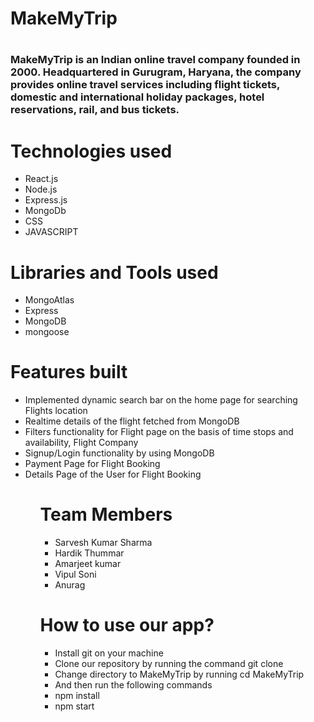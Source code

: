 
<h1>MakeMyTrip<h1>
<h3>
MakeMyTrip is an Indian online travel company founded in 2000. Headquartered in Gurugram, Haryana, the company provides online travel services including flight tickets, domestic and international holiday packages, hotel reservations, rail, and bus tickets.
 <br/>


</h3>
<h1>Technologies used</h1>
<ul>
<li>React.js</li>
<li>Node.js</li>
<li>Express.js</li>
<li>MongoDb</li>
<li>CSS</li>
  <li>JAVASCRIPT</li>
  </ul>

<h1>Libraries and Tools used</h1>
<ul>
<li>MongoAtlas</li>
<li>Express</li>
<li>MongoDB</li>
  <li>mongoose</li>
  </ul>
<h1>Features built</h1>
 <ul>
  <li>Implemented dynamic search bar on the home page for searching Flights location</li>
  <li>Realtime details of the flight fetched from MongoDB</li>
<li>Filters functionality for Flight page on the basis of time stops and availability, Flight Company</li>
  <li>Signup/Login functionality by using MongoDB</li>
  <li>Payment Page for Flight Booking</li>
  <li>Details Page of the User for Flight Booking</li>
  <ul>

<h1>Team Members</h1>
<ul>
  <li>
Sarvesh Kumar Sharma
  </li>
   <li>Hardik Thummar</li>
  
  <li>Amarjeet kumar</li>
  <li> Vipul Soni</li>
  <li>Anurag</li>
 
  </ul>
<h1>How to use our app?</h1>
<ul>
  <li>Install git on your machine</li>
  <li>Clone our repository by running the command git clone

  <li>Change directory to MakeMyTrip by running cd MakeMyTrip</li>
  <li>And then run the following commands</li>
  <li>npm install</li>
  <li>npm start</li>
  </ul>

